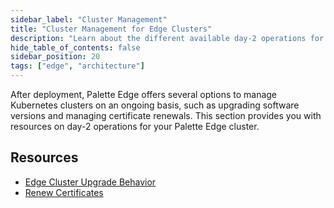 ```yaml
---
sidebar_label: "Cluster Management"
title: "Cluster Management for Edge Clusters"
description: "Learn about the different available day-2 operations for Edge clusters."
hide_table_of_contents: false
sidebar_position: 20
tags: ["edge", "architecture"]
---
```


After deployment, Palette Edge offers several options to manage Kubernetes clusters on an ongoing basis, such as
upgrading software versions and managing certificate renewals. This section provides you with resources on day-2
operations for your Palette Edge cluster.

## Resources

- [Edge Cluster Upgrade Behavior](upgrade-behavior.md)
- [Renew Certificates](certificate-renewal.md)
